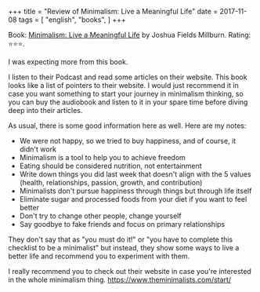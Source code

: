 +++
title = "Review of Minimalism: Live a Meaningful Life"
date = 2017-11-08
tags = [
    "english",
    "books",
]
+++

Book: [Minimalism: Live a Meaningful Life](https://www.goodreads.com/book/show/13185350) by Joshua Fields Millburn. Rating: ⭐️⭐️⭐️.

I was expecting more from this book.

I listen to their Podcast and read some articles on their website. This book looks like a list of pointers to their website. I would just recommend it in case you want something to start your journey in minimalism thinking, so you can buy the audiobook and listen to it in your spare time before diving deep into their articles.

As usual, there is some good information here as well. Here are my notes:

* We were not happy, so we tried to buy happiness, and of course, it didn't work
* Minimalism is a tool to help you to achieve freedom
* Eating should be considered nutrition, not entertainment
* Write down things you did last week that doesn't align with the 5 values (health, relationships, passion, growth, and contribution)
* Minimalists don't pursue happiness through things but through life itself
* Eliminate sugar and processed foods from your diet if you want to feel better
* Don't try to change other people, change yourself
* Say goodbye to fake friends and focus on primary relationships

They don't say that as "you must do it!" or "you have to complete this checklist to be a minimalist" but instead, they show some ways to live a better life and recommend you to experiment with them.

I really recommend you to check out their website in case you're interested in the whole minimalism thing. https://www.theminimalists.com/start/
